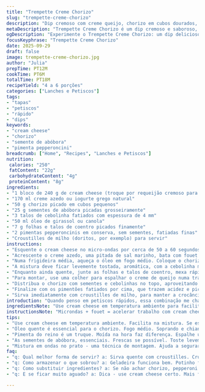 ```yaml
---
title: "Trempette Creme Chorizo"
slug: "trempette-creme-chorizo"
description: "Dip cremoso com creme queijo, chorizo em cubos dourados, sementes de abóbora crocantes e cebolinha fresca. Temperado com pimenta pepperoncini, a mistura traz contraste entre textura untuosa e toques picantes. Fácil, rápido, ótimo para petiscar acompanhando nachos ou torradas. Sem glúten, sem ovos, opção versátil para reuniões informais."
metaDescription: "Trempette Creme Chorizo é um dip cremoso e saboroso, perfeito para petiscar com nachos. Fácil e rápido de preparar."
ogDescription: "Experimente o Trempette Creme Chorizo: um dip delicioso e cremoso, ideal para reuniões informais. Um toque especial a cada mordida."
focusKeyphrase: "Trempette Creme Chorizo"
date: 2025-09-29
draft: false
image: trempette-creme-chorizo.jpg
author: "Julia"
prepTime: PT12M
cookTime: PT6M
totalTime: PT18M
recipeYield: "4 a 6 porções"
categories: ["Lanches e Petiscos"]
tags:
- "tapas"
- "petiscos"
- "rápido"
- "dips"
keywords:
- "cream cheese"
- "chorizo"
- "semente de abóbora"
- "pimenta pepperoncini"
breadcrumb: ["Home", "Recipes", "Lanches e Petiscos"]
nutrition: 
 calories: "250"
 fatContent: "22g"
 carbohydrateContent: "4g"
 proteinContent: "8g"
ingredients:
- "1 bloco de 240 g de cream cheese (troque por requeijão cremoso para versão mais leve)"
- "170 ml creme azedo ou iogurte grego natural"
- "50 g chorizo picado em cubos pequenos"
- "25 g sementes de abóbora picadas grosseiramente"
- "3 talos de cebolinha fatiados com espessura de 4 mm"
- "50 ml óleo de girassol ou canola"
- "7 g folhas e talos de coentro picados finamente"
- "2 pimentas pepperoncinis em conserva, sem sementes, fatiadas finas"
- "Croustilles de milho (doritos, por exemplo) para servir"
instructions:
- "Esquente o cream cheese no micro-ondas por cerca de 50 a 60 segundos, mexendo na metade do tempo. Quer ele quase derretido, mas sem ficar líquido; o segredo é deixar bem maleável pra misturar o creme azedo sem empelotar."
- "Acrescente o creme azedo, uma pitada de sal marinho, bata com fouet até homogenizar; a textura deve ficar aveludada, sem grumos."
- "Numa frigideira média, aqueça o óleo em fogo médio. Coloque o chorizo rapidamente para soltar gordura e dourar sem queimar. Escute o chiado da gordura e veja os cubos ganhar uma crostinha amarronzada. Depois de uns 4 minutos, adicione as sementes de abóbora e a cebolinha."
- "A mistura deve ficar levemente tostada, aromática, com a cebolinha murchando só na medida - para manter cor e crocância. Tempere com pimenta do reino moída na hora e uma pitada de sal, mexa bem e retire do fogo antes de queimar."
- "Enquanto ainda quente, junte as folhas e talos de coentro, mexa rápido para liberar aroma - o calor intensifica o frescor do coentro, que ajuda a cortar a gordura do chorizo."
- "Para montar, use uma colher para espalhar o creme de queijo numa travessa rasa criando 'ondas' – aquela estrutura que segura um pouco do topping e óleo."
- "Distribua o chorizo com sementes e cebolinhas no topo, aproveitando a gordura da frigideira para regar sobre o creme, fazendo um brilho apetitoso."
- "Finalize com os pimentões fatiados por cima, que trazem acidez e picância na medida certa."
- "Sirva imediatamente com croustilles de milho, para manter a crocância; caso guarde na geladeira a fusão dos sabores fica boa, mas o chips perde a textura."
introduction: "Quando penso em petiscos rápidos, essa combinação me chama a atenção pelo contraste que cria na boca. O chorizo, carne curada e temperada, libera gorduras saborosas que pelo calor da frigideira ficam crocantes, casando com a suavidade do queijo cremoso frio e a refrescância da cebolinha e do coentro. Já testei versões só com cream cheese mais denso, mas o segredo é misturar um creme azedo, que dá leveza. E as sementes de abóbora - crocantes - são uma surpresa interessante para quem acha que tudo tem que ser mole. E o toque ácido dos pimentões pepperoncinis ajuda a equilibrar, cortando a gordura, especialmente se você exagerar um pouco na dose de chorizo. É um convite para a informalidade, aquela que reúne amigos na mesa, com cerveja e papo jogado fora. Não precisa complicar, a ideia é jogar os ingredientes juntos, sentir o cheiro que sobe da frigideira, e aproveitar o que cada textura oferece, em dose certa."
ingredientsNote: "Use cream cheese em temperatura ambiente para facilitar o processo de mistura, mas atenção para não deixar muito mole demais, o ponto vai ser sua cola na montagem do prato. Se não tiver creme azedo, substitua por iogurte natural integral - trará frescor e alguma acidez, mas veja só para não deixar muito líquido. O chorizo retém gordura mas sem exagerar na quantidade de óleo evita sabor pesado. Sementes de abóbora frescas são o ideal para a textura crocante, use levemente tostadas para destacar a crocância sem amargar. Coriandro oportuno, tanto folhas quanto os talos, dão toque herbal e frescor, não pule. Se não encontrar pimenta pepperoncini, pode usar jalapeño em conserva para quicar na mesma leve acidez e picância, mas corte fininho para não dominar demais o sabor."
instructionsNote: "Microndas + fouet = acelerar trabalho com cream cheese, grosso ou granulado mal misturado perde graça. O ponto do óleo na frigideira é quando ele está quente mas não fumegando, começa a chiar no contato com o chorizo e as sementes, isso é sinal que a gordura vai extrair sabor. Cuidado para não torrar demais, queimado leva amargor. A cebolinha deve murchar levemente para manter um pouco de crocância e cor, mexa rápido após colocar coentro para não amargar. A montagem em ondas no prato é mais do que estética; cria relevos onde o óleo circula e o dip fica mais interessante pra molhar. Use colher para espalhar e apertar levemente. Servir imediatamente valoriza texturas, mas deixe preparado na geladeira se precisar, só não deixe chips junto para não amolecer. Pequenos ajustes nos tempos e volumes conforme fogão e ingredientes, olho no que acontece proporciona controle."
tips:
- "Use cream cheese em temperatura ambiente. Facilita na mistura. Se estiver muito grosso, pode ser um desafio. A consistência ideal é levar ao micro-ondas. 50 a 60 segundos. Quer só amolecer. Menos líquido, melhor."
- "Óleo quente é essencial para o chorizo. Fogo médio. Soprando e chiando quando entra na frigideira. A gordura vai soltar. Preste atenção nos cubos, cada cor marrom conta uma história. Não queime. Cuidados sempre."
- "Pimenta do reino é um truque. Moída na hora faz diferença. Espalhe um pouco enquanto o chorizo frita. Realça sabor. O sal colaborando também. Controle, sem exageros, evite que o dip fique pesado."
- "As sementes de abóbora, essenciais. Frescas se possível. Toste levemente, assim fica crocante. Não amargue. Misture rapidamente com o chorizo e a cebolinha. Jogo de texturas. Cada crocância traz alegria ao prato. Garantido."
- "Mistura em ondas no prato - uma técnica de montagem. Ajuda a segurar o topping sem escorregar. Acabamento bonito e funcional. A gordura do chorizo brilha ao regar por cima. Visual e sabor em harmonia."
faq:
- "q: Qual melhor forma de servir? a: Sirva quente com croustilles. Crunch é tudo. Se deixar na geladeira, a mistura ama. Mesmo assim, chips perdem crocância. Portanto evite."
- "q: Como armazenar o que sobrou? a: Geladeira funciona bem. Potinho fechado. Mas chips separados. Alimentação pode ser um problema depois. Não esqueça do cheiro bom, lembra os bons tempos."
- "q: Como substituir ingredientes? a: Se não achar chorizo, pepperoni é uma opção. Não é igual, mas aproxima. Iogurte natural também serve no lugar do creme azedo. Variações sempre aceitas."
- "q: E se ficar muito aguado? a: Dica - use cream cheese certo. Mais firme é melhor. Paciência na hora de misturar, pode parecer complicado. Foco na textura e aroma."

---
```

